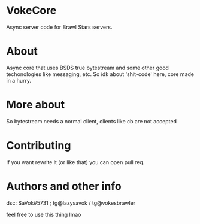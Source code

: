 # VokeCore
Async server code for Brawl Stars servers.

# About

Async core that uses BSDS true bytestream and some other good techonologies like messaging, etc. So idk about 'shit-code' here, core made in a hurry.

# More about

So bytestream needs a normal client, clients like cb are not accepted

# Contributing

If you want rewrite it (or like that) you can open pull req.

# Authors and other info

dsc: SaVok#5731 ; tg@lazysavok / tg@vokesbrawler

feel free to use this thing lmao


